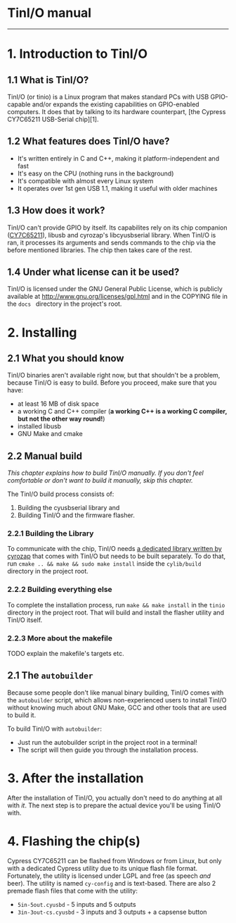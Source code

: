 # TinI/O manual
-----
# 1. Introduction to TinI/O
## 1.1 What is TinI/O?
TinI/O (or tinio) is a Linux program that makes standard PCs with USB GPIO-capable and/or expands the existing capabilities on GPIO-enabled computers. It does that by talking to its hardware counterpart, [the Cypress CY7C65211 USB-Serial chip][1].

## 1.2 What features does TinI/O have?
+ It's written entirely in C and C++, making it platform-independent and fast
+ It's easy on the CPU (nothing runs in the background)
+ It's compatible with almost every Linux system
+ It operates over 1st gen USB 1.1, making it useful with older machines

## 1.3 How does it work?
TinI/O can't provide GPIO by itself. Its capabilites rely on its chip companion ([CY7C65211][chip]), libusb and cyrozap's libcyusbserial library. When TinI/O is ran, it processes its arguments and sends commands to the chip via the before mentioned libraries. The chip then takes care of the rest.

## 1.4 Under what license can it be used?
TinI/O is licensed under the GNU General Public License, which is publicly available at http://www.gnu.org/licenses/gpl.html and in the COPYING file in the `docs ` directory in the project's root.


# 2. Installing
## 2.1 What you should know
TinI/O binaries aren't available right now, but that shouldn't be a problem, because TinI/O is easy to build.
Before you proceed, make sure that you have:
+ at least 16 MB of disk space
+ a working C and C++ compiler (**a working C++ is a working C compiler, but not the other way round!**)
+ installed libusb
+ GNU Make and cmake

## 2.2 Manual build
*This chapter explains how to build TinI/O manually. If you don't feel comfortable or don't want to build it manually, skip this chapter.*


The TinI/O build process consists of:
1. Building the cyusbserial library and
2. Building TinI/O and the firmware flasher.


### 2.2.1 Building the Library
To communicate with the chip, TinI/O needs [a dedicated library written by cyrozap][cylib] that comes with TinI/O but needs to be built separately. To do that, run `cmake .. && make && sudo make install` inside the `cylib/build` directory in the project root.

### 2.2.2 Building everything else
To complete the installation process, run `make && make install` in the `tinio` directory in the project root. That will build and install the flasher utility and TinI/O itself.

### 2.2.3 More about the makefile
TODO explain the makefile's targets etc.

## 2.1 The `autobuilder`
Because some people don't like manual binary building, TinI/O comes with the `autobuilder` script, which allows non-experienced users to install TinI/O without knowing much about GNU Make, GCC and other tools that are used to build it.

To build TinI/O with `autobuilder`:
- Just run the autobuilder script in the project root in a terminal!
- The script will then guide you through the installation process.

# 3. After the installation
After the installation of TinI/O, you actually don't need to do anything at all with *it*. The next step is to prepare the actual device you'll be using TinI/O with.

# 4. Flashing the chip(s)
Cypress CY7C65211 can be flashed from Windows or from Linux, but only with a dedicated Cypress utility due to its unique flash file format. Fortunately, the utility is licensed under LGPL and free (as speech *and* beer). The utility is named `cy-config` and is text-based.
There are also 2 premade flash files that come with the utility:
- `5in-5out.cyusbd` - 5 inputs and 5 outputs
- `3in-3out-cs.cyusbd` - 3 inputs and 3 outputs + a capsense button

[chip]: http://www.cypress.com/part/cy7c65211-24ltxi
[cylib]: http://github.com/cyrozap/libcyusbserial
